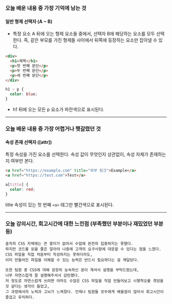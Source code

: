 ### 오늘 배운 내용 중 가장 기억에 남는 것

#### 일반 형제 선택자 (A ~ B)
- 특정 요소 A 뒤에 오는 형제 요소들 중에서, 선택자 B에 해당하는 요소를 모두 선택한다.
   즉, 같은 부모를 가진 형제들 사이에서 뒤쪽에 등장하는 요소만 잡아낼 수 있다.
```html
<div>
  <h1>제목</h1>
  <p>첫 번째 문단</p>
  <p>두 번째 문단</p>
  <p>세 번째 문단</p>
</div>
```
```css
h1 ~ p {
  color: blue;
}
```
- h1 뒤에 오는 모든 p 요소가 파란색으로 표시된다.

***

### 오늘 배운 내용 중 가장 어렵거나 헷갈렸던 것

#### 속성 존재 선택자 ([attr])

특정 속성을 가진 요소를 선택한다. 속성 값이 무엇인지 상관없이, 속성 자체가 존재하는지 여부만 본다.
```html
<a href="https://example.com" title="외부 링크">Example</a>
<a href="https://test.com">Test</a>
```
```css
a[title] {
  color: red;
}
```
title 속성이 있는 첫 번째 `<a>` 태그만 빨간색으로 표시된다.

***
   
### 오늘 강의시간, 회고시간에 대한 느낀점 (부족했던 부분이나 재밌었던 부분 등)

```text 
솔직히 CSS 자체에는 큰 흥미가 없어서 수업에 완전히 집중하지는 못했다. 
하지만 코드를 읽을 줄은 알아야 나중에 고객의 요구사항에 대응할 수 있다는 점을 느꼈다. 
CSS 파일을 직접 처음부터 작성하지는 못하더라도, 
이미 만들어진 파일을 이해할 수 있는 능력은 반드시 필요하다는 걸 깨달았다.

또한 팀원 중 CSS에 대해 굉장히 능숙하신 분이 계셔서 설명을 부탁드렸는데, 
너무 자연스럽게 잘 설명해주셔서 감탄했다. 
저 정도로 자연스럽게 쓰려면 아마도 수많은 CSS 파일을 직접 만들어보고 시행착오를 겪었을 것 같다는 생각이 들었고,
그 과정에서의 노력과 고뇌가 느껴졌다. 언제나 팀원들 모두에게 배울점이 많아서 회고시간이 즐겁고 유익하다.
```

